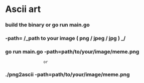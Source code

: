 # Ascii art

### build the  binary or go run main.go

### -path= /_path to your image ( png / jpeg / jpg ) _/

### go run main.go -path=path/to/your/image/meme.png
                     or
### ./png2ascii -path=path/to/your/image/meme.png                     
